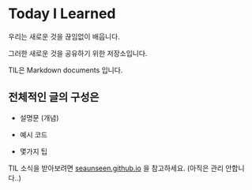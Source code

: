 # Today I Learned

우리는 새로운 것을 끊임없이 배웁니다.

그러한 새로운 것을 공유하기 위한 저장소입니다.

TIL은 Markdown documents 입니다.

## 전체적인 글의 구성은

- 설명문 (개념)

- 예시 코드

- 몇가지 팁


TIL 소식을 받아보려면 [seaunseen.github.io](https://seaunseen.github.io) 을 참고하세요. (아직은 관리 안합니다..)
